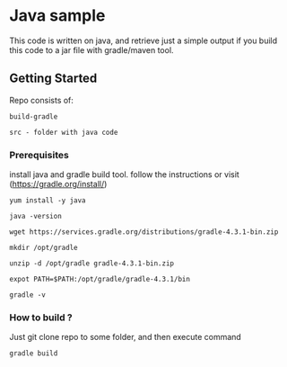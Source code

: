 # Java sample

This code is written on java, and retrieve just a simple output if you build this code to a jar file with gradle/maven tool.

## Getting Started

Repo consists of:
```
build-gradle
``` 
```
src - folder with java code
```
### Prerequisites

install java and gradle build tool. follow the instructions or visit (https://gradle.org/install/)
```
yum install -y java
```
```
java -version
```
```
wget https://services.gradle.org/distributions/gradle-4.3.1-bin.zip
```
```
mkdir /opt/gradle
```
```
unzip -d /opt/gradle gradle-4.3.1-bin.zip
```
```
expot PATH=$PATH:/opt/gradle/gradle-4.3.1/bin
```
```
gradle -v
```

### How to build ?

Just git clone repo to some folder, and then execute command
```
gradle build
```








